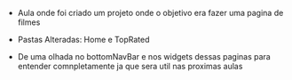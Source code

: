 - Aula onde foi criado um projeto onde o objetivo era fazer uma pagina de filmes

- Pastas Alteradas: Home e TopRated 

- De uma olhada no bottomNavBar e nos widgets dessas paginas para entender comnpletamente ja que sera util nas proximas aulas
